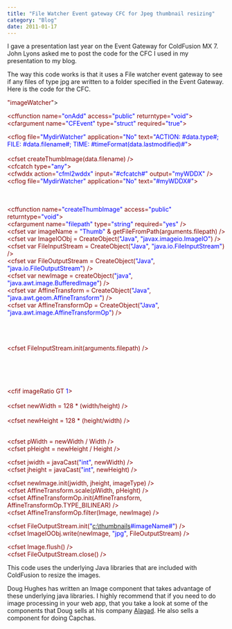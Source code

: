 ```yaml
---
title: "File Watcher Event gateway CFC for Jpeg thumbnail resizing"
category: "Blog"
date: 2011-01-17
---
```



I gave a presentation last year on the Event Gateway for ColdFusion MX 7\. John Lyons asked me to post the code for the CFC I used in my presentation to my blog.

The way this code works is that it uses a File watcher event gateway to see if any files of type jpg are written to a folder specified in the Event Gateway. Here is the code for the CFC.

<div class="code"><font color="MAROON"><cfcomponent displayname=<font color="BLUE">"imageWatcher"</font>></font>  

 <font color="MAROON"><cffunction name=<font color="BLUE">"onAdd"</font> access=<font color="BLUE">"public"</font> returntype=<font color="BLUE">"void"</font>></font>  
 <font color="MAROON"><cfargument name=<font color="BLUE">"CFEvent"</font> type=<font color="BLUE">"struct"</font> required=<font color="BLUE">"true"</font>></font>  
 <font color="MAROON"><cfset data=CFEvent.data></font>  

 <font color="MAROON"><cflog file=<font color="BLUE">"MydirWatcher"</font> application=<font color="BLUE">"No"</font> text=<font color="BLUE">"ACTION: #data.type#; FILE: #data.filename#; TIME: #timeFormat(data.lastmodified)#"</font>></font>  
 <font color="MAROON"><cftry></font>  
 <font color="MAROON"><cfset createThumbImage(data.filename) /></font>  
 <font color="MAROON"><cfcatch type=<font color="BLUE">"any"</font>></font>  
 <font color="MAROON"><cfwddx action=<font color="BLUE">"cfml2wddx"</font> input=<font color="BLUE">"#cfcatch#"</font> output=<font color="BLUE">"myWDDX"</font> /></font>  
 <font color="MAROON"><cflog file=<font color="BLUE">"MydirWatcher"</font> application=<font color="BLUE">"No"</font> text=<font color="BLUE">"#myWDDX#"</font>></font>  
 <font color="MAROON"></cfcatch></font>  
 <font color="MAROON"></cftry></font>  
 <font color="MAROON"></cffunction></font>  

 <font color="MAROON"><cffunction name=<font color="BLUE">"createThumbImage"</font> access=<font color="BLUE">"public"</font> returntype=<font color="BLUE">"void"</font>></font>  
 <font color="MAROON"><cfargument name=<font color="BLUE">"filepath"</font> type=<font color="BLUE">"string"</font> required=<font color="BLUE">"yes"</font> /></font>  
 <font color="MAROON"><cfset var imageName = <font color="BLUE">"Thumb"</font> & getFileFromPath(arguments.filepath) /></font>  
 <font color="MAROON"><cfset var ImageIOObj = CreateObject(<font color="BLUE">"Java"</font>, <font color="BLUE">"javax.imageio.ImageIO"</font>) /></font>  
 <font color="MAROON"><cfset var FileInputStream = CreateObject(<font color="BLUE">"Java"</font>, <font color="BLUE">"java.io.FileInputStream"</font>) /></font>  
 <font color="MAROON"><cfset var FileOutputStream = CreateObject(<font color="BLUE">"Java"</font>, <font color="BLUE">"java.io.FileOutputStream"</font>) /></font>   
 <font color="MAROON"><cfset var newImage = createObject(<font color="BLUE">"java"</font>, <font color="BLUE">"java.awt.image.BufferedImage"</font>) /></font>  
 <font color="MAROON"><cfset var AffineTransform = CreateObject(<font color="BLUE">"Java"</font>, <font color="BLUE">"java.awt.geom.AffineTransform"</font>) /></font>  
 <font color="MAROON"><cfset var AffineTransformOp = CreateObject(<font color="BLUE">"Java"</font>, <font color="BLUE">"java.awt.image.AffineTransformOp"</font>) /></font>  
 <font color="MAROON"><cfset var width = 0 /></font>  
 <font color="MAROON"><cfset var height = 0 /></font>  
 <font color="MAROON"><cfset var imageType = 0 /></font>  

 <font color="GRAY">_<!--- Ideal ratio is 128 pixels by 128 pixels --->_</font>  
 <font color="MAROON"><cfset FileInputStream.init(arguments.filepath) /></font>  
 <font color="MAROON"><cfset Image = ImageIOObj.read(FileInputStream) /></font>  
 <font color="MAROON"><cfset width = Image.getWidth() /></font>  
 <font color="MAROON"><cfset height = Image.getHeight() /></font>  
 <font color="MAROON"><cfset imageRatio = height/width /></font>  

 <font color="GRAY">_<!--- Set the new dimensions for the thumbnail based on the image ratio. --->_</font>  
 <font color="MAROON"><cfif imageRatio GT<font color="BLUE"> 1</font>></font>  
 <font color="MAROON"><cfset newHeight = 128 /></font>  
 <font color="MAROON"><cfset newWidth = 128 * (width/height) /></font>  
 <font color="MAROON"><cfelse></font>  
 <font color="MAROON"><cfset newHeight = 128 * (height/width) /></font>  
 <font color="MAROON"><cfset newWidth = 128 /></font>  
 <font color="MAROON"></cfif></font>  

 <font color="MAROON"><cfset pWidth = newWidth / Width /></font>  
 <font color="MAROON"><cfset pHeight = newHeight / Height /></font>  

 <font color="MAROON"><cfset jwidth = javaCast(<font color="BLUE">"int"</font>, newWidth) /></font>  
 <font color="MAROON"><cfset jheight = javaCast(<font color="BLUE">"int"</font>, newHeight) /></font>  
 <font color="MAROON"><cfset imageType = Image.getType() /></font>  

 <font color="MAROON"><cfset newImage.init(jwidth, jheight, imageType) /></font>  
 <font color="MAROON"><cfset AffineTransform.scale(pWidth, pHeight) /></font>  
 <font color="MAROON"><cfset AffineTransformOp.init(AffineTransform, AffineTransformOp.TYPE_BILINEAR) /></font>  
 <font color="MAROON"><cfset AffineTransformOp.filter(Image, newImage) /></font>  

 <font color="MAROON"><cfset FileOutputStream.init(<font color="BLUE">"[c:\thumbnails](c:\thumbnails)\#imageName#"</font>) /></font>  
 <font color="MAROON"><cfset ImageIOObj.write(newImage, <font color="BLUE">"jpg"</font>, FileOutputStream) /></font>  

 <font color="MAROON"><cfset Image.flush() /></font>  
 <font color="MAROON"><cfset FileOutputStream.close() /></font>  

 <font color="MAROON"></cffunction></font>  

 <font color="MAROON"></cfcomponent></font></div>
This code uses the underlying Java libraries that are included with ColdFusion to resize the images.

Doug Hughes has written an Image component that takes advantage of these underlying java libraries. I highly recommend that if you need to do image processing in your web app, that you take a look at some of the components that Doug sells at his company [Alagad](http://www.alagad.com). He also sells a component for doing Capchas.